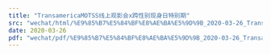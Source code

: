 ```yaml
---
title: "TransamericaMOTSS线上观影会x跨性别现身日特别期"
src: "wechat/html/%E9%85%B7%E5%84%BF%E8%AE%BA%E5%9D%9B_2020-03-26_TransamericaMOTSS%E7%BA%BF%E4%B8%8A%E8%A7%82%E5%BD%B1%E4%BC%9Ax%E8%B7%A8%E6%80%A7%E5%88%AB%E7%8E%B0%E8%BA%AB%E6%97%A5%E7%89%B9%E5%88%AB%E6%9C%9F.html"
date: 2020-03-26
pdf: "wechat/pdf/%E9%85%B7%E5%84%BF%E8%AE%BA%E5%9D%9B_2020-03-26_TransamericaMOTSS%E7%BA%BF%E4%B8%8A%E8%A7%82%E5%BD%B1%E4%BC%9Ax%E8%B7%A8%E6%80%A7%E5%88%AB%E7%8E%B0%E8%BA%AB%E6%97%A5%E7%89%B9%E5%88%AB%E6%9C%9F.pdf"
---
```

